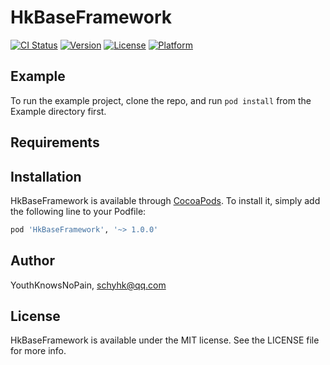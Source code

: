 # HkBaseFramework

[![CI Status](https://img.shields.io/travis/schyhk@qq.com/HkBaseFramework.svg?style=flat)](https://travis-ci.org/schyhk@qq.com/HkBaseFramework)
[![Version](https://img.shields.io/cocoapods/v/HkBaseFramework.svg?style=flat)](https://cocoapods.org/pods/HkBaseFramework)
[![License](https://img.shields.io/cocoapods/l/HkBaseFramework.svg?style=flat)](https://cocoapods.org/pods/HkBaseFramework)
[![Platform](https://img.shields.io/cocoapods/p/HkBaseFramework.svg?style=flat)](https://cocoapods.org/pods/HkBaseFramework)

## Example

To run the example project, clone the repo, and run `pod install` from the Example directory first.

## Requirements

## Installation

HkBaseFramework is available through [CocoaPods](https://cocoapods.org). To install
it, simply add the following line to your Podfile:

```ruby
pod 'HkBaseFramework', '~> 1.0.0'
```

## Author

YouthKnowsNoPain, schyhk@qq.com

## License

HkBaseFramework is available under the MIT license. See the LICENSE file for more info.
